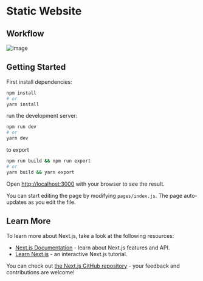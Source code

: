 # Static Website

## Workflow

![image](https://user-images.githubusercontent.com/77704356/183228055-24a39d41-ea50-4ee7-a779-735dfdd8c0e6.png)


## Getting Started

First install dependencies:

```bash
npm install
# or
yarn install
````

run the development server:

```bash
npm run dev
# or
yarn dev
```

to export
```bash
npm run build && npm run export
# or
yarn build && yarn export
```

Open [http://localhost:3000](http://localhost:3000) with your browser to see the result.

You can start editing the page by modifying `pages/index.js`. The page auto-updates as you edit the file.


## Learn More

To learn more about Next.js, take a look at the following resources:

- [Next.js Documentation](https://nextjs.org/docs) - learn about Next.js features and API.
- [Learn Next.js](https://nextjs.org/learn) - an interactive Next.js tutorial.

You can check out [the Next.js GitHub repository](https://github.com/vercel/next.js/) - your feedback and contributions are welcome!

